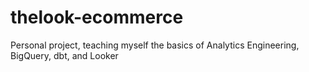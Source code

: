 # thelook-ecommerce
Personal project, teaching myself the basics of Analytics Engineering, BigQuery, dbt, and Looker
